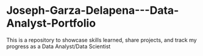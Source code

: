 # Joseph-Garza-Delapena---Data-Analyst-Portfolio
This is a repository to showcase skills learned, share projects, and track my progress as a Data Analyst/Data Scientist
